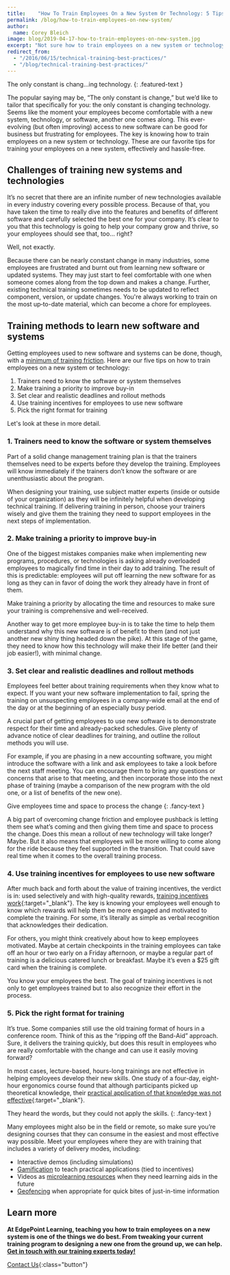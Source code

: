 ```yaml
---
title:    "How To Train Employees On a New System Or Technology: 5 Tips"
permalink: /blog/how-to-train-employees-on-new-system/
author:
  name: Corey Bleich
image: blog/2019-04-17-how-to-train-employees-on-new-system.jpg
excerpt: "Not sure how to train employees on a new system or technology? Here are five of our favorite tips for doing it effectively and hassle-free."
redirect_from: 
  - "/2016/06/15/technical-training-best-practices/"
  - "/blog/technical-training-best-practices/"
---
```

The only constant is chang...ing technology.
{: .featured-text }

The popular saying may be, “The only constant is change,” but we’d like to tailor that specifically for you: the only constant is changing technology. Seems like the moment your employees become comfortable with a new system, technology, or software, another one comes along. This ever-evolving (but often improving) access to new software can be good for business but frustrating for employees. The key is knowing how to train employees on a new system or technology. These are our favorite tips for training your employees on a new system, effectively and hassle-free.

## Challenges of training new systems and technologies

It’s no secret that there are an infinite number of new technologies available in every industry covering every possible process. Because of that, you have taken the time to really dive into the features and benefits of different software and carefully selected the best one for your company. It’s clear to you that this technology is going to help your company grow and thrive, so your employees should see that, too… right?

Well, not exactly.

Because there can be nearly constant change in many industries, some employees are frustrated and burnt out from learning new software or updated systems. They may just start to feel comfortable with one when someone comes along from the top down and makes a change. Further, existing technical training sometimes needs to be updated to reflect component, version, or update changes. You're always working to train on the most up‐to-date material, which can become a chore for employees. 

## Training methods to learn new software and systems

Getting employees used to new software and systems can be done, though, with a [minimum of training friction](/blog/reduce-training-friction/). Here are our five tips on how to train employees on a new system or technology: 

1. Trainers need to know the software or system themselves
2. Make training a priority to improve buy-in
3. Set clear and realistic deadlines and rollout methods
4. Use training incentives for employees to use new software
5. Pick the right format for training

Let's look at these in more detail. 

### 1. Trainers need to know the software or system themselves

Part of a solid change management training plan is that the trainers themselves need to be experts before they develop the training.
Employees will know immediately if the trainers don’t know the software or are unenthusiastic about the program. 

When designing your training, use subject matter experts (inside or outside of your organization) as they will be infinitely helpful when developing technical training. If delivering training in person, choose your trainers wisely and give them the training they need to support employees in the next steps of implementation.

### 2. Make training a priority to improve buy-in

One of the biggest mistakes companies make when implementing new programs, procedures, or technologies is asking already overloaded employees to magically find time in their day to add training. The result of this is predictable: employees will put off learning the new software for as long as they can in favor of doing the work they already have in front of them.

Make training a priority by allocating the time and resources to make sure your training is comprehensive and well-received.

Another way to get more employee buy-in is to take the time to help them understand why this new software is of benefit to them (and not just another new shiny thing headed down the pike). At this stage of the game, they need to know how this technology will make their life better (and their job easier!), with minimal change.

### 3. Set clear and realistic deadlines and rollout methods

Employees feel better about training requirements when they know what to expect. If you want your new software implementation to fail, spring the training on unsuspecting employees in a company-wide email at the end of the day or at the beginning of an especially busy period.

A crucial part of getting employees to use new software is to demonstrate respect for their time and already-packed schedules. Give plenty of advance notice of clear deadlines for training, and outline the rollout methods you will use.

For example, if you are phasing in a new accounting software, you might introduce the software with a link and ask employees to take a look before the next staff meeting. You can encourage them to bring any questions or concerns that arise to that meeting, and then incorporate those into the next phase of training (maybe a comparison of the new program with the old one, or a list of benefits of the new one).

Give employees time and space to process the change
{: .fancy-text }

A big part of overcoming change friction and employee pushback is letting them see what’s coming and then giving them time and space to process the change. Does this mean a rollout of new technology will take longer? Maybe. But it also means that employees will be more willing to come along for the ride because they feel supported in the transition. That could save real time when it comes to the overall training process.

### 4. Use training incentives for employees to use new software

After much back and forth about the value of training incentives, the verdict is in: used selectively and with high-quality rewards, [training incentives work](https://www.business.com/articles/gal-rimon-monetary-rewards/){:target="_blank"}. The key is knowing your employees well enough to know which rewards will help them be more engaged and motivated to complete the training. For some, it’s literally as simple as verbal recognition that acknowledges their dedication.

For others, you might think creatively about how to keep employees motivated. Maybe at certain checkpoints in the training employees can take off an hour or two early on a Friday afternoon, or maybe a regular part of training is a delicious catered lunch or breakfast. Maybe it’s even a $25 gift card when the training is complete.

You know your employees the best. The goal of training incentives is not only to get employees trained but to also recognize their effort in the process.

### 5. Pick the right format for training

It’s true. Some companies still use the old training format of hours in a conference room. Think of this as the “ripping off the Band-Aid” approach. Sure, it delivers the training quickly, but does this result in employees who are really comfortable with the change and can use it easily moving forward?

In most cases, lecture-based, hours-long trainings are not effective in helping employees develop their new skills. One study of a four-day, eight-hour ergonomics course found that although participants picked up theoretical knowledge, their [practical application of that knowledge was not effective](https://deepblue.lib.umich.edu/bitstream/handle/2027.42/28698/0000518.pdf?sequence=1&isAllowed=y){:target="_blank"}. 

They heard the words, but they could not apply the skills.
{: .fancy-text }

Many employees might also be in the field or remote, so make sure you’re designing courses that they can consume in the easiest and most effective way possible. Meet your employees where they are with training that includes a variety of delivery modes, including:

* Interactive demos (including simulations)
* [Gamification](/blog/gamification-in-elearning/) to teach practical applications (tied to incentives)
* Videos as [microlearning resources](/blog/types-of-microlearning/) when they need learning aids in the future
* [Geofencing](/blog/geofencing/) when appropriate for quick bites of just-in-time information

## Learn more

<strong>At EdgePoint Learning, teaching you how to train employees on a new system is one of the things we do best. From tweaking your current training program to designing a new one from the ground up, we can help. [Get in touch with our training experts today!](/contact/)</strong>

[Contact Us](/contact/ ){:class="button"}